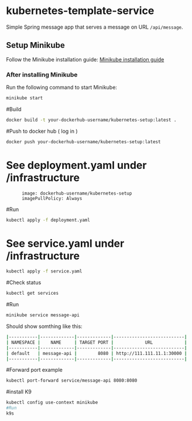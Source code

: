 # kubernetes-template-service

Simple Spring message app that serves a message on URL `/api/message`.

## Setup Minikube

Follow the Minikube installation guide:
[Minikube installation guide](https://minikube.sigs.k8s.io/docs/start/?arch=%2Fmacos%2Farm64%2Fstable%2Fhomebrew)

### After installing Minikube
Run the following command to start Minikube:
```bash
minikube start 
```
#Build
```bash
docker build -t your-dockerhub-username/kubernetes-setup:latest . 
```
#Push to docker hub ( log in )
```bash
docker push your-dockerhub-username/kubernetes-setup:latest                        
```
# See deployment.yaml under /infrastructure 
          image: dockerhub-username/kubernetes-setup
          imagePullPolicy: Always

#Run
```bash
kubectl apply -f deployment.yaml
```
# See service.yaml under /infrastructure
```bash
kubectl apply -f service.yaml
```
#Check status
```bash
kubectl get services
```

#Run
```bash
minikube service message-api
```
Should show somthing like this: 
```bash
|-----------|-------------|-------------|---------------------------|
| NAMESPACE |    NAME     | TARGET PORT |            URL            |
|-----------|-------------|-------------|---------------------------|
| default   | message-api |        8080 | http://111.111.11.1:30000 |
|-----------|-------------|-------------|---------------------------|
```
#Forward port example
```bash
kubectl port-forward service/message-api 8080:8080
```

#install K9 
```bash
kubectl config use-context minikube
#Run
k9s
```




